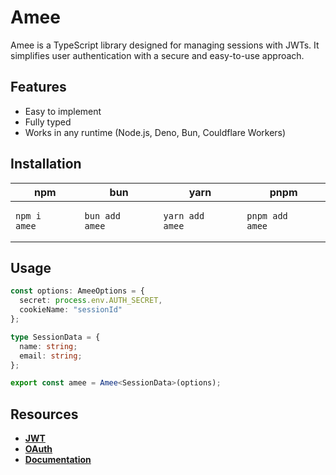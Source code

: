# Amee

Amee is a TypeScript library designed for managing sessions with JWTs. It simplifies user authentication with a secure and easy-to-use approach.

## Features

- Easy to implement
- Fully typed
- Works in any runtime (Node.js, Deno, Bun, Couldflare Workers)

## Installation

| npm                                 | bun                                   | yarn                                   | pnpm                                   |
| ----------------------------------- | ------------------------------------- | -------------------------------------- | -------------------------------------- |
| <pre>`npm i amee`&nbsp;&nbsp;</pre> | <pre>`bun add amee`&nbsp;&nbsp;</pre> | <pre>`yarn add amee`&nbsp;&nbsp;</pre> | <pre>`pnpm add amee`&nbsp;&nbsp;</pre> |

## Usage

```ts
const options: AmeeOptions = {
  secret: process.env.AUTH_SECRET,
  cookieName: "sessionId"
};

type SessionData = {
  name: string;
  email: string;
};

export const amee = Amee<SessionData>(options);
```

## Resources

- **[JWT](https://jwt.io)**
- **[OAuth](https://www.oauth.com)**
- **[Documentation](https://amee-auth.vercel.app)**

